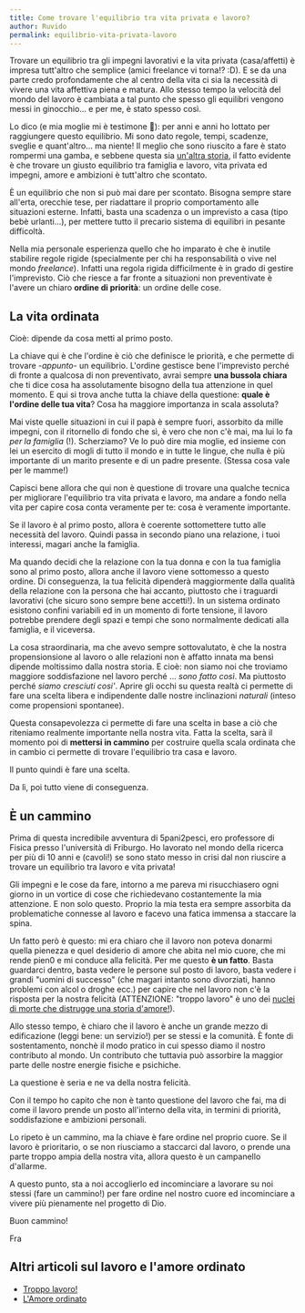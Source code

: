 ```yaml
---
title: Come trovare l'equilibrio tra vita privata e lavoro?
author: Ruvido
permalink: equilibrio-vita-privata-lavoro
---
```


Trovare un equilibrio tra gli impegni lavorativi e la
vita privata (casa/affetti) è impresa tutt'altro che semplice (amici freelance vi torna!? :D). E se da una parte credo profondamente che al centro della vita ci sia la necessità di vivere una vita affettiva piena e matura. Allo stesso tempo la velocità del mondo del lavoro è cambiata a tal punto che spesso gli equilibri vengono messi in ginocchio... e per me, è stato spesso così.

Lo dico (e mia moglie mi è testimone 🙈): per anni e anni ho lottato per raggiungere questo equilibrio. Mi sono dato regole, tempi, scadenze, sveglie e quant'altro... ma niente! Il meglio che sono riuscito a fare è stato rompermi una gamba, e sebbene questa sia [un'altra storia](https://5p2p.it/2013/04/12/quando-dio-ti-rompe-una-gamba.html), il fatto evidente è che trovare un giusto equilibrio tra famiglia e lavoro, vita privata ed impegni, amore e ambizioni è tutt'altro che scontato.

È un equilibrio che non si può mai dare per scontato.
Bisogna sempre stare all'erta, orecchie tese, per
riadattare il proprio comportamento alle situazioni
esterne. Infatti, basta una scadenza o un imprevisto
a casa (tipo bebè urlanti...), per mettere tutto il precario sistema di equilibri
in pesante difficoltà.

Nella mia personale esperienza quello che ho imparato è che
è inutile stabilire regole rigide (specialmente per chi ha
responsabilità o vive nel mondo _freelance_). Infatti una
regola rigida difficilmente è in grado di gestire
l'imprevisto. Ciò che riesce a far fronte a situazioni non
preventivate è l'avere un chiaro **ordine di priorità**: un
ordine delle cose.

## La vita ordinata

Cioè: dipende da cosa metti al primo posto.

La chiave qui è che l'ordine è ciò che definisce le priorità, e che permette di
trovare -_appunto_- un equilibrio. L'ordine gestisce bene
l'imprevisto perché di fronte a qualcosa di non
preventivato, avrai sempre **una bussola chiara** che ti dice
cosa ha assolutamente bisogno della tua attenzione in quel momento. E qui
si trova anche tutta la chiave della questione: **quale
è l'ordine delle tua vita**? Cosa ha maggiore importanza in
scala assoluta?

Mai viste quelle situazioni in cui il papà è sempre fuori, assorbito da mille impegni, con il ritornello di fondo che sì, è vero che non c'è mai, ma lui lo fa _per la famiglia_ (!). Scherziamo? Ve lo può dire mia moglie, ed insieme con lei un esercito di mogli di tutto il mondo e in tutte le lingue, che nulla è più importante di un marito presente e di un padre presente. (Stessa cosa vale per le mamme!)

Capisci bene allora che qui non è questione di trovare una qualche tecnica per migliorare l'equilibrio tra vita privata e lavoro, ma andare a fondo nella vita per capire cosa conta veramente per te: cosa è veramente importante.

Se il lavoro è al primo posto, allora è coerente
sottomettere tutto alle necessità del lavoro. Quindi
passa in secondo piano una relazione, i tuoi interessi, 
magari anche la famiglia. 

Ma quando decidi che la relazione con la tua
donna e con la tua famiglia sono al primo posto, allora
anche il lavoro viene sottomesso a questo ordine. Di
conseguenza, la tua felicità dipenderà maggiormente
dalla qualità della relazione con la persona che hai
accanto, piuttosto che i traguardi lavorativi (che 
sicuro sono sempre bene accetti!). In un sistema ordinato esistono confini 
variabili ed in un momento di forte tensione, il lavoro
potrebbe prendere degli spazi e tempi che sono
normalmente dedicati alla famiglia, e il viceversa.

La cosa straordinaria, ma che avevo sempre sottovalutato,
è che la nostra propensionsione al lavoro o alle 
relazioni non è affatto innata ma bensì dipende
moltissimo dalla nostra storia. E cioè: non siamo
noi che troviamo maggiore soddisfazione nel lavoro 
perché ... _sono fatto così_. Ma piuttosto perché
_siamo cresciuti cosi'_. Aprire gli occhi su questa
realtà ci permette di fare una scelta libera e 
indipendente dalle nostre inclinazioni _naturali_ (inteso come propensioni spontanee). 

Questa consapevolezza ci permette di fare una scelta in base a ciò che
riteniamo realmente importante nella nostra vita. Fatta la scelta,
sarà il momento poi di **mettersi in cammino** per costruire
quella scala ordinata che in cambio ci permette
di trovare l'equilibrio tra casa e lavoro.

Il punto quindi è fare una scelta.

Da lì, poi tutto viene di conseguenza.

## È un cammino

Prima di questa incredibile avventura di 5pani2pesci, ero professore di Fisica presso l'università di Friburgo. Ho lavorato nel mondo della ricerca per più di 10 anni e (cavoli!) se sono stato messo in crisi dal non riuscire a trovare un equilibrio tra lavoro e vita privata! 

Gli impegni e le cose da fare, intorno a me pareva mi risucchiasero ogni giorno in un vortice di cose che richiedevano costantemente la mia attenzione. E non solo questo. Proprio la mia testa era sempre assorbita da problematiche connesse al lavoro e facevo una fatica immensa a staccare la spina.

Un fatto però è questo: mi era chiaro che il lavoro non poteva donarmi quella pienezza e quel desiderio di amore che abita nel mio cuore, che mi rende pien0 e mi conduce alla felicità. Per me questo **è un fatto**. Basta guardarci dentro, basta vedere le persone sul posto di lavoro, basta vedere i grandi "uomini di successo" (che magari intanto sono divorziati, hanno problemi con alcol o droghe ecc.) per capire che nel lavoro non c'è la risposta per la nostra felicità (ATTENZIONE: "troppo lavoro" è uno dei [nuclei di morte che distrugge una storia d'amore!](https://5p2p.it/ndm-troppo-lavoro)).

Allo stesso tempo, è chiaro che il lavoro è anche un grande mezzo di edificazione (leggi bene: un servizio!) per se stessi e la comunità. È fonte di sostentamento, nonchè il modo pratico in cui spesso diamo il nostro contributo al mondo. Un contributo che tuttavia può assorbire la maggior parte delle nostre energie fisiche e psichiche.

La questione è seria e ne va della nostra felicità. 

Con il tempo ho capito che non è tanto questione del lavoro che fai, ma di come il lavoro prende un posto all'interno della vita, in termini di priorità, soddisfazione e ambizioni personali.

Lo ripeto è un cammino, ma la chiave è fare ordine nel proprio cuore. Se il lavoro è prioritario, o se non riusciamo a staccarci dal lavoro, o prende una parte troppo ampia della nostra vita, allora questo è un campanello d'allarme.

A questo punto, sta a noi accoglierlo ed incominciare a lavorare su noi stessi (fare un cammino!) per fare ordine nel nostro cuore ed incominciare a vivere più pienamente nel progetto di Dio.

Buon cammino!

Fra

## Altri articoli sul lavoro e l'amore ordinato

- [Troppo lavoro!](https://5p2p.it/ndm-troppo-lavoro)
- [L'Amore ordinato](https://5p2p.it/2014/02/28/amore-ordinato.html)
